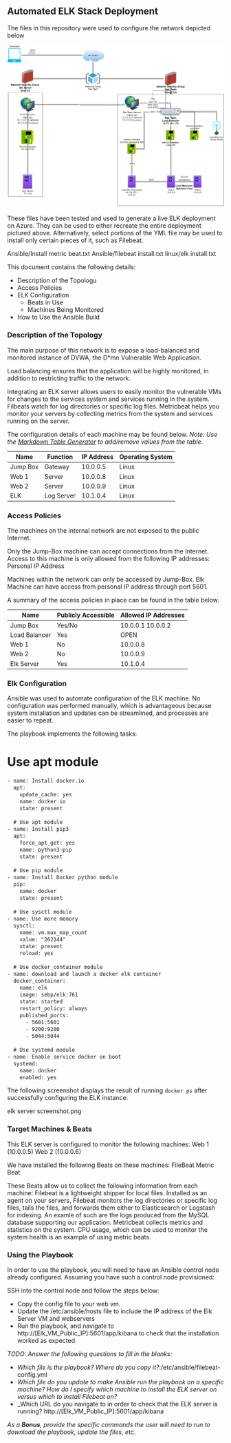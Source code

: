 ## Automated ELK Stack Deployment

The files in this repository were used to configure the network depicted below 

![This is my Diagram](https://github.com/alevega89/ucsdbootcampProject1AV/blob/main/Diagrams/Network_Map.png)


These files have been tested and used to generate a live ELK deployment on Azure. They can be used to either recreate the entire deployment pictured above. Alternatively, select portions of the YML file may be used to install only certain pieces of it, such as Filebeat.

  Ansible/Install metric beat.txt
  Ansible/filebeat install.txt
  linux/elk install.txt
  
This document contains the following details:
- Description of the Topologu
- Access Policies
- ELK Configuration
  - Beats in Use
  - Machines Being Monitored
- How to Use the Ansible Build


### Description of the Topology

The main purpose of this network is to expose a load-balanced and monitored instance of DVWA, the D*mn Vulnerable Web Application.

Load balancing ensures that the application will be highly monitored, in addition to restricting traffic to the network.


Integrating an ELK server allows users to easily monitor the vulnerable VMs for changes to the services system and services running in the system.
	Filbeats watch for log directories or specific log files.
	Metricbeat helps you monitor your servers by collecting metrics from the system and services running on the server.

The configuration details of each machine may be found below.
_Note: Use the [Markdown Table Generator](http://www.tablesgenerator.com/markdown_tables) to add/remove values from the table_.

| Name     | Function  | IP Address | Operating System |
|----------|-----------|------------|------------------|
| Jump Box | Gateway   | 10.0.0.5   | Linux            |
| Web 1    | Server    | 10.0.0.8   | Linux            |
| Web 2    | Server    | 10.0.0.9   | Linux            |
| ELK      | Log Server| 10.1.0.4   | Linux            |

### Access Policies

The machines on the internal network are not exposed to the public Internet. 

Only the Jump-Box machine can accept connections from the Internet. Access to this machine is only allowed from the following IP addresses:
Personal IP Address

Machines within the network can only be accessed by Jump-Box.
Elk Machine can have access from personal IP address through port 5601.

A summary of the access policies in place can be found in the table below.

| Name          | Publicly Accessible | Allowed IP Addresses |
|---------------|---------------------|----------------------|
| Jump Box      | Yes/No              | 10.0.0.1 10.0.0.2    |
| Load Balancer | Yes                 | OPEN                 |
| Web 1         | No                  | 10.0.0.8             |
| Web 2         | No                  | 10.0.0.9             |
| Elk Server    | Yes                 | 10.1.0.4             |

### Elk Configuration

Ansible was used to automate configuration of the ELK machine. No configuration was performed manually, which is advantageous because system installation and updates can be streamlined, and processes are easier to repeat.

The playbook implements the following tasks:
  
# Use apt module
    - name: Install docker.io
      apt:
        update_cache: yes
        name: docker.io
        state: present

      # Use apt module
    - name: Install pip3
      apt:
        force_apt_get: yes
        name: python3-pip
        state: present

      # Use pip module
    - name: Install Docker python module
      pip:
        name: docker
        state: present

      # Use sysctl module
    - name: Use more memory
      sysctl:
        name: vm.max_map_count
        value: "262144"
        state: present
        reload: yes

      # Use docker_container module
    - name: download and launch a docker elk container
      docker_container:
        name: elk
        image: sebp/elk:761
        state: started
        restart_policy: always
        published_ports:
          - 5601:5601
          - 9200:9200
          - 5044:5044

      # Use systemd module
    - name: Enable service docker on boot
      systemd:
        name: docker
        enabled: yes
		

The following screenshot displays the result of running `docker ps` after successfully configuring the ELK instance.

elk server screenshot.png

### Target Machines & Beats
This ELK server is configured to monitor the following machines:
Web 1 (10.0.0.5)
Web 2 (10.0.0.6)

We have installed the following Beats on these machines:
FileBeat
Metric Beat

These Beats allow us to collect the following information from each machine:
Filebeat is a lightweight shipper for local files. Installed as an agent on your servers, Filebeat monitors the log directories or specific log files, tails the files, and forwards them either to Elasticsearch or Logstash for indexing. An examle of such are the logs produced from the MySQL database supporting our application.
Metricbeat collects metrics and statistics on the system. CPU usage, which can be used to monitor the system health is an example of using metric beats. 
### Using the Playbook
In order to use the playbook, you will need to have an Ansible control node already configured. Assuming you have such a control node provisioned: 

SSH into the control node and follow the steps below:
- Copy the config file to your web vm. 
- Update the /etc/ansible/hosts file to include the IP address of the Elk Server VM and webservers
- Run the playbook, and navigate to http://[Elk_VM_Public_IP]:5601/app/kibana to check that the installation worked as expected.

_TODO: Answer the following questions to fill in the blanks:_
- _Which file is the playbook? Where do you copy it?_:/etc/ansible/filebeat-config.yml
- _Which file do you update to make Ansible run the playbook on a specific machine? How do I specify which machine to install the ELK server on versus which to install Filebeat on?_
- _Which URL do you navigate to in order to check that the ELK server is running?
http://[Elk_VM_Public_IP]:5601/app/kibana


_As a **Bonus**, provide the specific commands the user will need to run to download the playbook, update the files, etc._
